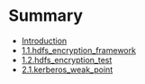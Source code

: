 # Summary

* [Introduction](README.md)
* [1.1.hdfs_encryption_framework](1.1.hdfs_encryption_framework.md)
* [1.2.hdfs_encryption_test](1.2.hdfs_encryption_test.md)
* [2.1.kerberos_weak_point](2.1.kerberos_weak_point.md)



